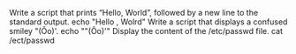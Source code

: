 Write a script that prints “Hello, World”, followed by a new line to the standard output.
		echo "Hello , Wolrd"
Write a script that displays a confused smiley "(Ôo)'.
  		echo "\"(Ôo)'"
Display the content of the /etc/passwd file.
	cat /ect/passwd
